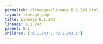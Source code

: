 ```yaml
---
permalink: /lineages/lineage_B.1.243.html
layout: lineage_page
title: Lineage B.1.243
lineage: B.1.243
parent: B.1
children: ['B.1.243', 'B.1.243.1']
---
```

